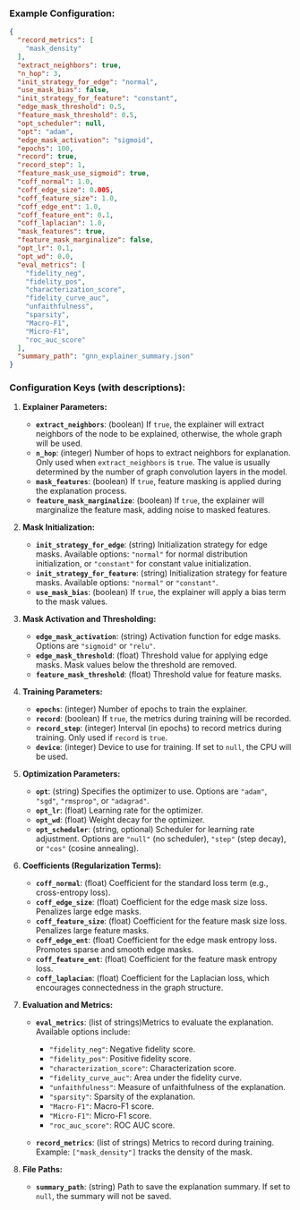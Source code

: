 ### Example Configuration:

```json
{
  "record_metrics": [
    "mask_density"
  ],
  "extract_neighbors": true,
  "n_hop": 3,
  "init_strategy_for_edge": "normal",
  "use_mask_bias": false,
  "init_strategy_for_feature": "constant",
  "edge_mask_threshold": 0.5,
  "feature_mask_threshold": 0.5,
  "opt_scheduler": null,
  "opt": "adam",
  "edge_mask_activation": "sigmoid",
  "epochs": 100,
  "record": true,
  "record_step": 1,
  "feature_mask_use_sigmoid": true,
  "coff_normal": 1.0,
  "coff_edge_size": 0.005,
  "coff_feature_size": 1.0,
  "coff_edge_ent": 1.0,
  "coff_feature_ent": 0.1,
  "coff_laplacian": 1.0,
  "mask_features": true,
  "feature_mask_marginalize": false,
  "opt_lr": 0.1,
  "opt_wd": 0.0,
  "eval_metrics": [
    "fidelity_neg",
    "fidelity_pos",
    "characterization_score",
    "fidelity_curve_auc",
    "unfaithfulness",
    "sparsity",
    "Macro-F1",
    "Micro-F1",
    "roc_auc_score"
  ],
  "summary_path": "gnn_explainer_summary.json"
}
```

### Configuration Keys (with descriptions):

1. **Explainer Parameters:**

   - **`extract_neighbors`**: (boolean)
     If `true`, the explainer will extract neighbors of the node to be explained, otherwise, the whole graph will be used.
   - **`n_hop`**: (integer)
     Number of hops to extract neighbors for explanation. Only used when `extract_neighbors` is `true`. The value is usually determined by the number of graph convolution layers in the model.
   - **`mask_features`**: (boolean)
     If `true`, feature masking is applied during the explanation process.
   - **`feature_mask_marginalize`**: (boolean)
     If `true`, the explainer will marginalize the feature mask, adding noise to masked features.
2. **Mask Initialization:**

   - **`init_strategy_for_edge`**: (string)
     Initialization strategy for edge masks. Available options: `"normal"` for normal distribution initialization, or `"constant"` for constant value initialization.
   - **`init_strategy_for_feature`**: (string)
     Initialization strategy for feature masks. Available options: `"normal"` or `"constant"`.
   - **`use_mask_bias`**: (boolean)
     If `true`, the explainer will apply a bias term to the mask values.
3. **Mask Activation and Thresholding:**

   - **`edge_mask_activation`**: (string)
     Activation function for edge masks. Options are `"sigmoid"` or `"relu"`.
   - **`edge_mask_threshold`**: (float)
     Threshold value for applying edge masks. Mask values below the threshold are removed.
   - **`feature_mask_threshold`**: (float)
     Threshold value for feature masks.
4. **Training Parameters:**

   - **`epochs`**: (integer)
     Number of epochs to train the explainer.
   - **`record`**: (boolean)
     If `true`, the metrics during training will be recorded.
   - **`record_step`**: (integer)
     Interval (in epochs) to record metrics during training. Only used if `record` is `true`.
   - **`device`**: (integer)
     Device to use for training. If set to `null`, the CPU will be used.
5. **Optimization Parameters:**

   - **`opt`**: (string)
     Specifies the optimizer to use. Options are `"adam"`, `"sgd"`, `"rmsprop"`, or `"adagrad"`.
   - **`opt_lr`**: (float)
     Learning rate for the optimizer.
   - **`opt_wd`**: (float)
     Weight decay for the optimizer.
   - **`opt_scheduler`**: (string, optional)
     Scheduler for learning rate adjustment. Options are `"null"` (no scheduler), `"step"` (step decay), or `"cos"` (cosine annealing).
6. **Coefficients (Regularization Terms):**

   - **`coff_normal`**: (float)
     Coefficient for the standard loss term (e.g., cross-entropy loss).
   - **`coff_edge_size`**: (float)
     Coefficient for the edge mask size loss. Penalizes large edge masks.
   - **`coff_feature_size`**: (float)
     Coefficient for the feature mask size loss. Penalizes large feature masks.
   - **`coff_edge_ent`**: (float)
     Coefficient for the edge mask entropy loss. Promotes sparse and smooth edge masks.
   - **`coff_feature_ent`**: (float)
     Coefficient for the feature mask entropy loss.
   - **`coff_laplacian`**: (float)
     Coefficient for the Laplacian loss, which encourages connectedness in the graph structure.
7. **Evaluation and Metrics:**

   - **`eval_metrics`**: (list of strings)Metrics to evaluate the explanation. Available options include:

     - `"fidelity_neg"`: Negative fidelity score.
     - `"fidelity_pos"`: Positive fidelity score.
     - `"characterization_score"`: Characterization score.
     - `"fidelity_curve_auc"`: Area under the fidelity curve.
     - `"unfaithfulness"`: Measure of unfaithfulness of the explanation.
     - `"sparsity"`: Sparsity of the explanation.
     - `"Macro-F1"`: Macro-F1 score.
     - `"Micro-F1"`: Micro-F1 score.
     - `"roc_auc_score"`: ROC AUC score.
   - **`record_metrics`**: (list of strings)
     Metrics to record during training. Example: `["mask_density"]` tracks the density of the mask.
8. **File Paths:**

   - **`summary_path`**: (string)
     Path to save the explanation summary. If set to `null`, the summary will not be saved.
